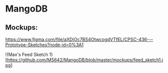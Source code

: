 # MangoDB


## Mockups:
https://www.figma.com/file/aXDjOc7BS4OtwcogdVTfEL/CPSC-436---Prototype-Sketches?node-id=0%3A1

!(Max's Feed Sketch 1)[https://github.com/MS642/MangoDB/blob/master/mockups/feed_sketch1.jpg]
